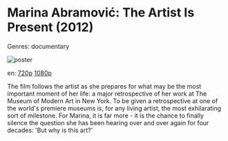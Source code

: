 # Marina Abramović: The Artist Is Present (2012)

Genres: documentary

![poster](http://image.tmdb.org/t/p/w500/6CbjWJpB4TowXNXykRoUzqvyfVH.jpg)

en:
  [720p](magnet:?xt=urn:btih:344187094116234A9D57A6AEAB88626ACF3A65A5&tr=udp://glotorrents.pw:6969/announce&tr=udp://tracker.opentrackr.org:1337/announce&tr=udp://torrent.gresille.org:80/announce&tr=udp://tracker.openbittorrent.com:80&tr=udp://tracker.coppersurfer.tk:6969&tr=udp://tracker.leechers-paradise.org:6969&tr=udp://p4p.arenabg.ch:1337&tr=udp://tracker.internetwarriors.net:1337)
  [1080p](magnet:?xt=urn:btih:83DD4225E39BE2435025448101FE0CB4EC8637E4&tr=udp://glotorrents.pw:6969/announce&tr=udp://tracker.opentrackr.org:1337/announce&tr=udp://torrent.gresille.org:80/announce&tr=udp://tracker.openbittorrent.com:80&tr=udp://tracker.coppersurfer.tk:6969&tr=udp://tracker.leechers-paradise.org:6969&tr=udp://p4p.arenabg.ch:1337&tr=udp://tracker.internetwarriors.net:1337)
  


The film follows the artist as she prepares for what may be the most important moment of her life: a major retrospective of her work at The Museum of Modern Art in New York. To be given a retrospective at one of the world's premiere museums is, for any living artist, the most exhilarating sort of milestone. For Marina, it is far more - it is the chance to finally silence the question she has been hearing over and over again for four decades: 'But why is this art?'